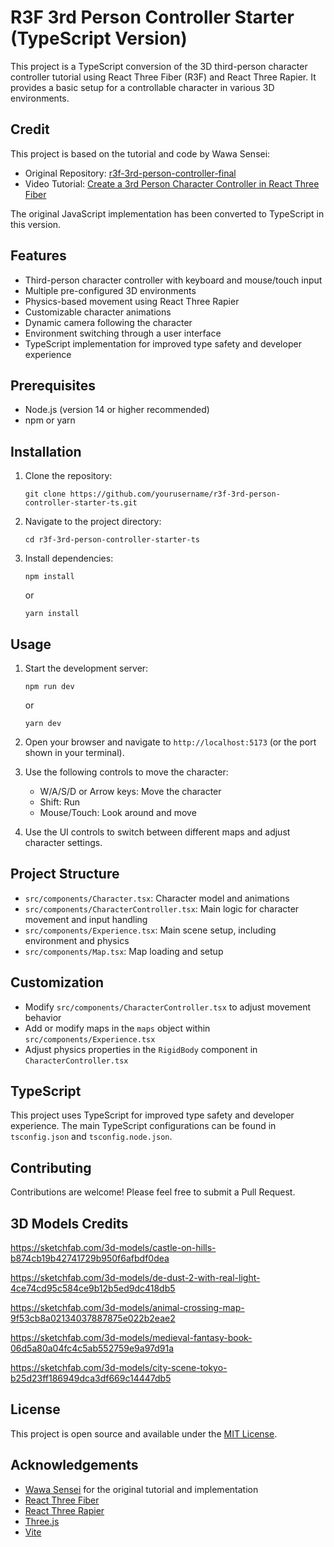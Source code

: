 # R3F 3rd Person Controller Starter (TypeScript Version)

This project is a TypeScript conversion of the 3D third-person character controller tutorial using React Three Fiber (R3F) and React Three Rapier. It provides a basic setup for a controllable character in various 3D environments.

## Credit

This project is based on the tutorial and code by Wawa Sensei:

- Original Repository: [r3f-3rd-person-controller-final](https://github.com/wass08/r3f-3rd-person-controller-final/tree/main)
- Video Tutorial: [Create a 3rd Person Character Controller in React Three Fiber](https://www.youtube.com/watch?v=yjpGVIe_Gy8)

The original JavaScript implementation has been converted to TypeScript in this version.

## Features

- Third-person character controller with keyboard and mouse/touch input
- Multiple pre-configured 3D environments
- Physics-based movement using React Three Rapier
- Customizable character animations
- Dynamic camera following the character
- Environment switching through a user interface
- TypeScript implementation for improved type safety and developer experience

## Prerequisites

- Node.js (version 14 or higher recommended)
- npm or yarn

## Installation

1. Clone the repository:

   ```
   git clone https://github.com/yourusername/r3f-3rd-person-controller-starter-ts.git
   ```

2. Navigate to the project directory:

   ```
   cd r3f-3rd-person-controller-starter-ts
   ```

3. Install dependencies:

   ```
   npm install
   ```

   or

   ```
   yarn install
   ```

## Usage

1. Start the development server:

   ```
   npm run dev
   ```

   or

   ```
   yarn dev
   ```

2. Open your browser and navigate to `http://localhost:5173` (or the port shown in your terminal).

3. Use the following controls to move the character:
   - W/A/S/D or Arrow keys: Move the character
   - Shift: Run
   - Mouse/Touch: Look around and move

4. Use the UI controls to switch between different maps and adjust character settings.

## Project Structure

- `src/components/Character.tsx`: Character model and animations
- `src/components/CharacterController.tsx`: Main logic for character movement and input handling
- `src/components/Experience.tsx`: Main scene setup, including environment and physics
- `src/components/Map.tsx`: Map loading and setup

## Customization

- Modify `src/components/CharacterController.tsx` to adjust movement behavior
- Add or modify maps in the `maps` object within `src/components/Experience.tsx`
- Adjust physics properties in the `RigidBody` component in `CharacterController.tsx`

## TypeScript

This project uses TypeScript for improved type safety and developer experience. The main TypeScript configurations can be found in `tsconfig.json` and `tsconfig.node.json`.

## Contributing

Contributions are welcome! Please feel free to submit a Pull Request.

## 3D Models Credits
<https://sketchfab.com/3d-models/castle-on-hills-b874cb19b42741729b950f6afbdf0dea>

<https://sketchfab.com/3d-models/de-dust-2-with-real-light-4ce74cd95c584ce9b12b5ed9dc418db5>

<https://sketchfab.com/3d-models/animal-crossing-map-9f53cb8a02134037887875e022b2eae2>

<https://sketchfab.com/3d-models/medieval-fantasy-book-06d5a80a04fc4c5ab552759e9a97d91a>

<https://sketchfab.com/3d-models/city-scene-tokyo-b25d23ff186949dca3df669c14447db5>

## License

This project is open source and available under the [MIT License](LICENSE).

## Acknowledgements

- [Wawa Sensei](https://github.com/wass08) for the original tutorial and implementation
- [React Three Fiber](https://github.com/pmndrs/react-three-fiber)
- [React Three Rapier](https://github.com/pmndrs/react-three-rapier)
- [Three.js](https://threejs.org/)
- [Vite](https://vitejs.dev/)
